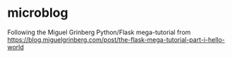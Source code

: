 # microblog
Following the Miguel Grinberg Python/Flask mega-tutorial from https://blog.miguelgrinberg.com/post/the-flask-mega-tutorial-part-i-hello-world
